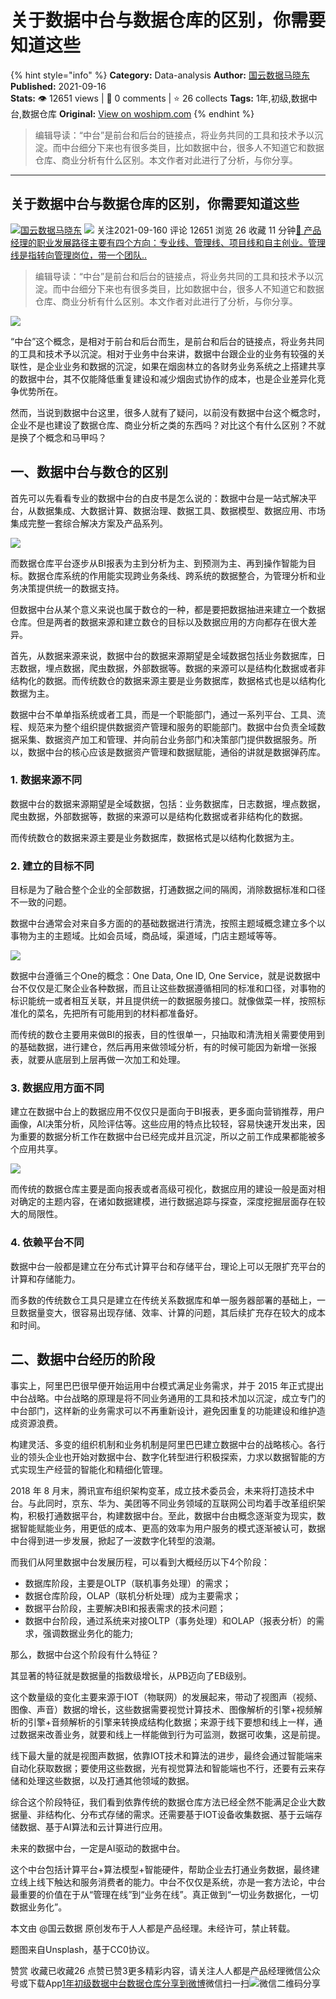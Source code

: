 # 关于数据中台与数据仓库的区别，你需要知道这些
{% hint style="info" %}
**Category:** Data-analysis
**Author:** [国云数据马晓东](https://www.woshipm.com/u/1243288)
**Published:** 2021-09-16  
**Stats:** 👁️ 12651 views | 💬 0 comments | ⭐ 26 collects
**Tags:** 1年,初级,数据中台,数据仓库
**Original:** [View on woshipm.com](https://www.woshipm.com/data-analysis/5138170.html)
{% endhint %}
> 编辑导读：“中台”是前台和后台的链接点，将业务共同的工具和技术予以沉淀。而中台细分下来也有很多类目，比如数据中台，很多人不知道它和数据仓库、商业分析有什么区别。本文作者对此进行了分析，与你分享。

---

## 关于数据中台与数据仓库的区别，你需要知道这些

[![](https://image.woshipm.com/wp-files/2022/11/hH0C8HX6iqcxBuRMEpZP.jpg!/both/72x72)](https://www.woshipm.com/u/1243288)[国云数据马晓东](https://www.woshipm.com/u/1243288) ![](https://static.woshipm.com/tag/1101_1@2x.png) 关注2021-09-160 评论 12651 浏览 26 收藏 11 分钟[🔗 产品经理的职业发展路径主要有四个方向：专业线、管理线、项目线和自主创业。管理线是指转向管理岗位，带一个团队..](https://ke.qidianla.com/courses/90pm)

> 编辑导读：“中台”是前台和后台的链接点，将业务共同的工具和技术予以沉淀。而中台细分下来也有很多类目，比如数据中台，很多人不知道它和数据仓库、商业分析有什么区别。本文作者对此进行了分析，与你分享。

![](https://image.woshipm.com/wp-files/2021/09/BIYgktC5pp7LUcx0aNXO.jpg)

“中台”这个概念，是相对于前台和后台而生，是前台和后台的链接点，将业务共同的工具和技术予以沉淀。相对于业务中台来讲，数据中台跟企业的业务有较强的关联性，是企业业务和数据的沉淀，如果在烟囱林立的各财务业务系统之上搭建共享的数据中台，其不仅能降低重复建设和减少烟囱式协作的成本，也是企业差异化竞争优势所在。

然而，当说到数据中台这里，很多人就有了疑问，以前没有数据中台这个概念时，企业不是也建设了数据仓库、商业分析之类的东西吗？对比这个有什么区别？不就是换了个概念和马甲吗？

## 一、数据中台与数仓的区别

首先可以先看看专业的数据中台的白皮书是怎么说的：数据中台是一站式解决平台，从数据集成、大数据计算、数据治理、数据工具、数据模型、数据应用、市场集成完整一套综合解决方案及产品系列。

![](https://image.woshipm.com/wp-files/2021/09/MiK54fFMKO6OKUI1Dk59.png)

而数据仓库平台逐步从BI报表为主到分析为主、到预测为主、再到操作智能为目标。数据仓库系统的作用能实现跨业务条线、跨系统的数据整合，为管理分析和业务决策提供统一的数据支持。

但数据中台从某个意义来说也属于数仓的一种，都是要把数据抽进来建立一个数据仓库。但是两者的数据来源和建立数仓的目标以及数据应用的方向都存在很大差异。

首先，从数据来源来说，数据中台的数据来源期望是全域数据包括业务数据库，日志数据，埋点数据，爬虫数据，外部数据等。数据的来源可以是结构化数据或者非结构化的数据。而传统数仓的数据来源主要是业务数据库，数据格式也是以结构化数据为主。

数据中台不单单指系统或者工具，而是一个职能部门，通过一系列平台、工具、流程、规范来为整个组织提供数据资产管理和服务的职能部门。数据中台负责全域数据采集、数据资产加工和管理、并向前台业务部门和决策部门提供数据服务。所以，数据中台的核心应该是数据资产管理和数据赋能，通俗的讲就是数据弹药库。

### 1\. 数据来源不同

数据中台的数据来源期望是全域数据，包括：业务数据库，日志数据，埋点数据，爬虫数据，外部数据等，数据的来源可以是结构化数据或者非结构化的数据。

而传统数仓的数据来源主要是业务数据库，数据格式是以结构化数据为主。

### 2\. 建立的目标不同

目标是为了融合整个企业的全部数据，打通数据之间的隔阂，消除数据标准和口径不一致的问题。

数据中台通常会对来自多方面的的基础数据进行清洗，按照主题域概念建立多个以事物为主的主题域。比如会员域，商品域，渠道域，门店主题域等等。

![](https://image.woshipm.com/wp-files/2021/09/95N3zuqtEQZeYoQui5bE.png)

数据中台遵循三个One的概念：One Data, One ID, One Service，就是说数据中台不仅仅是汇聚企业各种数据，而且让这些数据遵循相同的标准和口径，对事物的标识能统一或者相互关联，并且提供统一的数据服务接口。就像做菜一样，按照标准化的菜名，先把所有可能用到的材料都准备好。

而传统的数仓主要用来做BI的报表，目的性很单一，只抽取和清洗相关需要使用到的基础数据，进行建仓，然后再用来做领域分析，有的时候可能因为新增一张报表，就要从底层到上层再做一次加工和处理。

### 3\. 数据应用方面不同

建立在数据中台上的数据应用不仅仅只是面向于BI报表，更多面向营销推荐，用户画像，AI决策分析，风险评估等。这些应用的特点比较轻，容易快速开发出来，因为重要的数据分析工作在数据中台已经完成并且沉淀，所以之前工作成果都能被多个应用共享。

![](https://image.woshipm.com/wp-files/2021/09/Y4CzD1xM4M90lBsJFlV2.png)

而传统的数据仓库主要是面向报表或者高级可视化，数据应用的建设一般是面对相对确定的主题内容，在诸如数据建模，进行数据追踪与探查，深度挖掘层面存在较大的局限性。

### 4\. 依赖平台不同

数据中台一般都是建立在分布式计算平台和存储平台，理论上可以无限扩充平台的计算和存储能力。

而多数的传统数仓工具只是建立在传统关系数据库和单一服务器部署的基础上，一旦数据量变大，很容易出现存储、效率、计算的问题，其后续扩充存在较大的成本和时间。

## 二、数据中台经历的阶段

事实上，阿里巴巴很早便开始运用中台模式满足业务需求，并于 2015 年正式提出中台战略。中台战略的原理是将不同业务通用的工具和技术加以沉淀，成立专门的中台部门，这样新的业务需求可以不再重新设计，避免因重复的功能建设和维护造成资源浪费。

构建灵活、多变的组织机制和业务机制是阿里巴巴建立数据中台的战略核心。各行业的领头企业也开始对数据中台、数字化转型进行积极探索，力求以数据智能的方式实现生产经营的智能化和精细化管理。

2018 年 8 月末，腾讯宣布组织架构变革，成立技术委员会，未来将打造技术中台。与此同时，京东、华为、美团等不同业务领域的互联网公司均着手改革组织架构，积极打通数据平台，构建数据中台。至此，数据中台由概念逐渐变为现实，数据智能赋能业务，用更低的成本、更高的效率为用户服务的模式逐渐被认可，数据中台得到进一步发展，掀起了一波数字化转型的浪潮。

而我们从阿里数据中台发展历程，可以看到大概经历以下4个阶段：

*   数据库阶段，主要是OLTP（联机事务处理）的需求；
*   数据仓库阶段，OLAP（联机分析处理）成为主要需求；
*   数据平台阶段，主要解决BI和报表需求的技术问题；
*   数据中台阶段，通过系统来对接OLTP（事务处理）和OLAP（报表分析）的需求，强调数据业务化的能力;

那么，数据中台这个阶段有什么特征？

其显著的特征就是数据量的指数级增长，从PB迈向了EB级别。

这个数量级的变化主要来源于IOT（物联网）的发展起来，带动了视图声（视频、图像、声音）数据的增长，这些数据需要视觉计算技术、图像解析的引擎+视频解析的引擎+音频解析的引擎来转换成结构化数据；来源于线下要想和线上一样，通过数据来改善业务，就要和线上一样能做到行为可监测，数据可收集，这是前提。

线下最大量的就是视图声数据，依靠IOT技术和算法的进步，最终会通过智能端来自动化获取数据；要使用这些数据，光有视觉算法和智能端也不行，还要有云来存储和处理这些数据，以及打通其他领域的数据。

综合这个阶段特征，我们看到依靠传统的数据仓库方法已经全然不能满足企业大数据量、非结构化、分布式存储的需求。还需要基于IOT设备收集数据、基于云端存储数据、基于AI算法和云计算进行应用。

未来的数据中台，一定是AI驱动的数据中台。

这个中台包括计算平台+算法模型+智能硬件，帮助企业去打通业务数据，最终建立线上线下触达和服务消费者的能力。中台不仅仅是系统，亦是一套方法论，中台最重要的价值在于从“管理在线”到“业务在线”。真正做到“一切业务数据化，一切数据业务化”。

本文由 @国云数据 原创发布于人人都是产品经理。未经许可，禁止转载。

题图来自Unsplash，基于CC0协议。

赞赏 收藏已收藏26 点赞已赞3更多精彩内容，请关注人人都是产品经理微信公众号或下载App[1年](https://www.woshipm.com/tag/1%e5%b9%b4)[初级](https://www.woshipm.com/tag/%e5%88%9d%e7%ba%a7)[数据中台](https://www.woshipm.com/tag/%e6%95%b0%e6%8d%ae%e4%b8%ad%e5%8f%b0)[数据仓库](https://www.woshipm.com/tag/%e6%95%b0%e6%8d%ae%e4%bb%93%e5%ba%93)[分享到微博](https://service.weibo.com/share/share.php?appkey=2775287854&title=关于数据中台与数据仓库的区别，你需要知道这些&url=https://www.woshipm.com/data-analysis/5138170.html&pic=https://image.woshipm.com/wp-files/2021/09/BIYgktC5pp7LUcx0aNXO.jpg)微信扫一扫![微信二维码](https://api.pwmqr.com/qrcode/create/?url=https://www.woshipm.com/data-analysis/5138170.html)分享